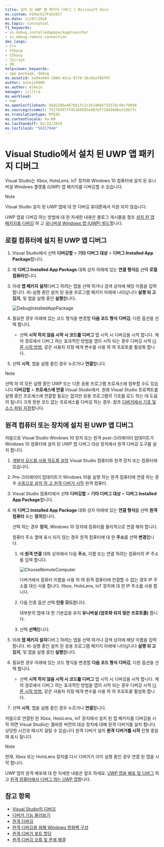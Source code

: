 ```yaml
---
title: 설치 된 UWP 앱 패키지 디버그 | Microsoft Docs
ms.custom: H1Hack27Feb2017
ms.date: 11/07/2018
ms.topic: conceptual
f1_keywords:
- vs.debug.installedapppackagelauncher
- vs.debug.remote.connection
dev_langs:
- C++
- FSharp
- CSharp
- JScript
- VB
helpviewer_keywords:
- app package, debug
ms.assetid: 5a94ad64-100d-43ca-9779-16cb5af86f97
author: mikejo5000
ms.author: mikejo
manager: jillfra
ms.workload:
- uwp
ms.openlocfilehash: 84d2296a467bb1fc2c3e1466b715578c94c7d0d8
ms.sourcegitcommit: 752f03977f45169585e407ef719450dbe219b7fc
ms.translationtype: MTE95
ms.contentlocale: ko-KR
ms.lasthandoff: 02/15/2019
ms.locfileid: "56317940"
---
```

# <a name="debug-an-installed-uwp-app-package-in-visual-studio"></a>Visual Studio에서 설치 된 UWP 앱 패키지 디버그

Visual Studio는 Xbox, HoloLens, IoT 장치와 Windows 10 컴퓨터에 설치 된 유니버설 Windows 플랫폼 (UWP) 앱 패키지를 디버깅할 수 있습니다.

>[!NOTE]
>Visual Studio 설치 된 UWP 앱에 대 한 디버깅 휴대폰에서 지원 되지 않습니다.
   
UWP 앱을 디버깅 하는 방법에 대 한 자세한 내용은 블로그 게시물을 참조 [설치 된 앱 패키지를 디버깅](https://devblogs.microsoft.com/devops/updates-for-debugging-installed-app-packages-in-visual-studio-2015-update-2/) 하 고 [유니버설 Windows 앱 (UWP) 빌드](https://devblogs.microsoft.com/visualstudio/universal-windows-apps-targeting-windows-10-anniversary-sdk/)합니다.

## <a name="debug-an-installed-uwp-app-on-a-local-machine"></a>로컬 컴퓨터에 설치 된 UWP 앱 디버그

1. Visual Studio에서 선택 **디버깅할** > **기타 디버그 대상** > **디버그 Installed App Package**합니다.

1. 에 **디버그 Installed App Package** 대화 상자 아래에 있는 **연결 형식**를 선택 **로컬 컴퓨터**합니다.

1. 아래 **앱 패키지 설치**디버그 하려는 앱을 선택 하거나 검색 상자에 해당 이름을 입력 합니다. 비-실행 중인 설치 된 응용 프로그램 패키지 아래에 나타납니다 **실행 되 고 있지**, 및 앱을 실행 중인 **실행**합니다.

   ![DebugInstalledAppPackage](../debugger/media/debug-installed-app-pkg.png "DebugInstalledAppPackage")

1. 필요한 경우 아래에 있는 코드 형식을 변경할 **다음 코드 형식 디버깅**, 다른 옵션을 선택 합니다.
   - 선택 **시작 하지 않음 시작 시 코드를 디버그** 앱 시작 시 디버깅을 시작 합니다. 제어 경로에서 디버그 하는 효과적인 방법을 앱이 시작 되는 경우 디버깅 시작 [다른 시작 방법](/windows/uwp/xbox-apps/automate-launching-uwp-apps), 같은 사용자 지정 매개 변수를 사용 하 여 프로토콜 활성화 합니다.

1. 선택 **시작**, 앱을 실행 중인 경우 누르거나 **연결**합니다.

> [!NOTE]
> 선택 하 여 모든 실행 중인 UWP 또는 다른 응용 프로그램 프로세스에 첨부할 수도 있습니다 **디버깅할** > **프로세스에 연결** Visual Studio에서. 원래 Visual Studio 프로젝트를 실행 중인 프로세스에 연결할 필요는 없지만 응용 프로그램의 기호를 로드 하는 데 도움이 됩니다 크게 원본 코드 없는 프로세스를 디버깅 하는 경우. 참조 [디버거에서 기호 및 소스 파일 지정](specify-symbol-dot-pdb-and-source-files-in-the-visual-studio-debugger.md)합니다.

## <a name="remote"></a> 원격 컴퓨터 또는 장치에 설치 된 UWP 앱 디버그

처음으로 Visual Studio Windows 10 장치 또는 원격 post-크리에이터 업데이트가 Windows 10 컴퓨터에 설치 된 UWP 앱 디버그 대상 장치에서 원격 디버깅 도구를 설치 합니다.

1. [개발자 모드를 사용 하도록 설정](/windows/uwp/get-started/enable-your-device-for-development) Visual Studio 컴퓨터와 원격 장치 또는 컴퓨터에 있습니다.

1. Pre-크리에이터 업데이트가 Windows 10을 실행 하는 원격 컴퓨터에 연결 하는 경우 [수동으로 설치 하 고 원격 디버거 시작](../debugger/remote-debugging.md) 원격 컴퓨터.

1. Visual Studio 컴퓨터에서 선택 **디버깅할** > **기타 디버그 대상** > **디버그 Installed App Package**합니다.

1. 에 **디버그 Installed App Package** 대화 상자 아래에 있는 **연결 형식**를 선택 **원격 컴퓨터** 또는 **장치**합니다.

   선택 하는 경우 **장치**, Windows 10 장치에 컴퓨터를 물리적으로 연결 해야 합니다.

   컴퓨터 주소 옆에 표시 되지 않는 경우 원격 컴퓨터에 대 한 **주소**를 선택 **변경**합니다.

   1. 에 **원격 연결** 대화 상자에서 다음 **주소**, 이름 또는 연결 하려는 컴퓨터의 IP 주소를 입력 합니다.

      ![ChooseRemoteComputer](../debugger/media/debug-remote-app-pkg.png "ChooseRemoteComputer")

      디버거에서 컴퓨터 이름을 사용 하 여 원격 컴퓨터에 연결할 수 없는 경우 IP 주소를 대신 사용 합니다. Xbox, HoloLens, IoT 장치에 대 한 IP 주소를 사용 합니다.
   1. 다음 인증 옵션 선택 **인증 모드**합니다.

      대부분의 앱에 대 한 기본값을 유지 **유니버설 (암호화 되지 않은 프로토콜)** 합니다.
   1. 선택 **선택**합니다.

1. 아래 **앱 패키지 설치**디버그 하려는 앱을 선택 하거나 검색 상자에 해당 이름을 입력 합니다. 비-실행 중인 설치 된 응용 프로그램 패키지 아래에 나타납니다 **실행 되 고 있지**, 및 앱을 실행 중인 **실행**합니다.

1. 필요한 경우 아래에 있는 코드 형식을 변경할 **다음 코드 형식 디버깅**, 다른 옵션을 선택 합니다.
   - 선택 **시작 하지 않음 시작 시 코드를 디버그** 앱 시작 시 디버깅을 시작 합니다. 제어 경로에서 디버그 하는 효과적인 방법을 앱이 시작 되는 경우 디버깅 시작 [다른 시작 방법](/windows/uwp/xbox-apps/automate-launching-uwp-apps), 같은 사용자 지정 매개 변수를 사용 하 여 프로토콜 활성화 합니다.

1. 선택 **시작**, 앱을 실행 중인 경우 누르거나 **연결**합니다.

처음으로 연결된 된 Xbox, HoloLens, IoT 장치에서 설치 된 앱 패키지를 디버깅을 시작 하면 Visual Studio는 올바른 버전의 대상 장치에 대해 원격 디버거를 설치 합니다. 상당한 시간과 메시지 걸릴 수 있습니다 원격 디버거 설치 **원격 디버거를 시작** 진행 중일 때 표시 됩니다.

>[!NOTE]
>현재, Xbox 또는 HoloLens 장치를 다시 디버거가 이미 실행 중인 경우 연결 된 앱을 시작 합니다.

UWP 앱의 원격 배포에 대 한 자세한 내용은 참조 하세요. [UWP 앱을 배포 및 디버그](/windows/uwp/debug-test-perf/deploying-and-debugging-uwp-apps#advanced-remote-deployment-options) 하 고 [원격 컴퓨터에서 디버그 하는 UWP 앱](run-windows-store-apps-on-a-remote-machine.md)합니다.

## <a name="see-also"></a>참고 항목

- [Visual Studio의 디버깅](../debugger/index.md)
- [디버거 기능 둘러보기](../debugger/debugger-feature-tour.md)
- [원격 디버깅](../debugger/remote-debugging.md)
- [원격 디버깅을 위해 Windows 방화벽 구성](../debugger/configure-the-windows-firewall-for-remote-debugging.md)
- [원격 디버거 포트 할당](../debugger/remote-debugger-port-assignments.md)
- [원격 디버깅 오류 및 문제 해결](../debugger/remote-debugging-errors-and-troubleshooting.md)